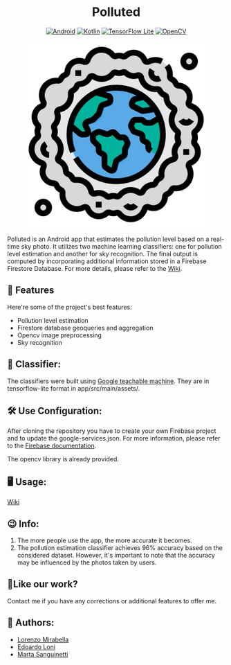 <h1 align="center" id="title">Polluted</h1>

<div align="center">
    <a href="https://www.android.com"><img src="https://img.shields.io/badge/Android-13-3DDC84.svg?style=flat&logo=android&logoColor=white" alt="Android"></a>
    <a href="https://kotlinlang.org"><img src="https://img.shields.io/badge/Kotlin-1.8.21-0095D5.svg?style=flat&logo=kotlin&logoColor=white" alt="Kotlin"></a>
    <a href="https://www.tensorflow.org/lite"><img src="https://img.shields.io/badge/TensorFlow Lite-0.1.100-FF6F00.svg?style=flat&logo=tensorflow&logoColor=white" alt="TensorFlow Lite"></a>
    <a href="https://opencv.org"><img src="https://img.shields.io/badge/OpenCV-4.7.0-5C3EE8.svg?style=flat&logo=opencv&logoColor=white" alt="OpenCV"></a>
</div>





<p align="center">
    <img src="app/src/main/res/mipmap-xxxhdpi/ic_launcher_foreground.png" alt="App Icon">
</p>



<p id="description">Polluted is an Android app that estimates the pollution level based on a real-time sky photo. It utilizes two machine learning classifiers: one for pollution level estimation and another for sky recognition. The final output is computed by incorporating additional information stored in a Firebase Firestore Database. For more details, please refer to the <a href="https://github.com/mirawara/Polluted/wiki">Wiki</a>.
</p>

  
  
<h2>🧐 Features</h2>

Here're some of the project's best features:

*   Pollution level estimation
*   Firestore database geoqueries and aggregation
*   Opencv image preprocessing
*   Sky recognition

<h2>🧠 Classifier:</h2>
The classifiers were built using <a href="https://teachablemachine.withgoogle.com/">Google teachable machine</a>. They are in tensorflow-lite format in app/src/main/assets/.

<h2>🛠️ Use Configuration:</h2>

<p>After cloning the repository you have to create your own Firebase project and to update the google-services.json. For more information, please refer to the <a href="https://firebase.google.com/docs">Firebase documentation</a>.

The opencv library is already provided.</p>



<h2>🖥️ Usage: </h2>
<a href="https://github.com/mirawara/Polluted/wiki">Wiki</a>
<h2>😉 Info: </h2>

1. The more people use the app, the more accurate it becomes.
2. The pollution estimation classifier achieves 96% accuracy based on the considered dataset. However, it's important to note that the accuracy may be influenced by the photos taken by users.

<h2>💖Like our work?</h2>

Contact me if you have any corrections or additional features to offer me.

<h2>👥 Authors:</h2>
<ul>
  <li><a href="https://github.com/mirawara">Lorenzo Mirabella</a></li>
  <li><a href="https://https://github.com/EdoardoLoni">Edoardo Loni</a></li>
  <li><a href="https://github.com/msanguinetti2">Marta Sanguinetti</a></li>
</ul>
